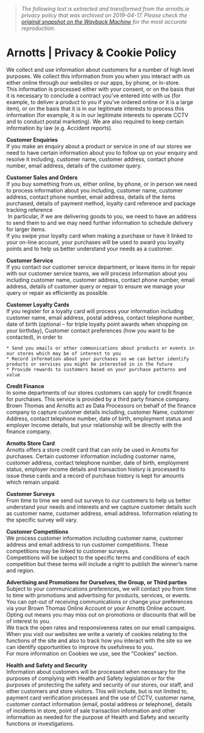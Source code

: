 > *The following text is extracted and transformed from the arnotts.ie privacy policy that was archived on 2019-04-17. Please check the [original snapshot on the Wayback Machine](https://web.archive.org/web/20190417145059id_/https%3A//www.arnotts.ie/about-arnotts/privacy-and-cookie-policy.html) for the most accurate reproduction.*

# Arnotts | Privacy & Cookie Policy

We collect and use information about customers for a number of high level purposes. We collect this information from you when you interact with us either online through our websites or our apps, by phone, or in-store.   
This information is processed either with your consent, or on the basis that it is necessary to conclude a contract you’ve entered into with us (for example, to deliver a product to you if you’ve ordered online or it is a large item), or on the basis that it is in our legitimate interests to process this information (for example, it is in our legitimate interests to operate CCTV and to conduct postal marketing). We are also required to keep certain information by law (e.g. Accident reports).

**Customer Enquiries**  
If you make an enquiry about a product or service in one of our stores we need to have certain information about you to follow up on your enquiry and resolve it including, customer name, customer address, contact phone number, email address, details of the customer query.  


**Customer Sales and Orders**  
If you buy something from us, either online, by phone, or in person we need to process information about you including, customer name, customer address, contact phone number, email address, details of the items purchased, details of payment method, loyalty card reference and package tracking reference  
 In particular, if we are delivering goods to you, we need to have an address to send them to and we may need further information to schedule delivery for larger items.  
If you swipe your loyalty card when making a purchase or have it linked to your on-line account, your purchases will be used to award you loyalty points and to help us better understand your needs as a customer.  


**Customer Service**  
If you contact our customer service department, or leave items in for repair with our customer service teams, we will process information about you including customer name, customer address, contact phone number, email address, details of customer query or repair to ensure we manage your query or repair as efficiently as possible.

**Customer Loyalty Cards**  
If you register for a loyalty card will process your information including customer name, email address, postal address, contact telephone number, date of birth (optional – for triple loyalty point awards when shopping on your birthday), Customer contact preferences (how you want to be contacted), in order to

    * Send you emails or other communications about products or events in our stores which may be of interest to you
    * Record information about your purchases so we can better identify products or services you might be interested in in the future
    * Provide rewards to customers based on your purchase patterns and value



**Credit Finance**  
In some departments of our stores customers can apply for credit finance for purchases. This service is provided by a third party finance company. Brown Thomas and Arnotts act as Data Processors on behalf of the finance company to capture customer details including, customer Name, customer Address, contact telephone number, date of birth, employment status and employer Income details, but your relationship will be directly with the finance company.   


**Arnotts Store Card**  
Arnotts offers a store credit card that can only be used in Arnotts for purchases. Certain customer information including customer name, customer address, contact telephone number, date of birth, employment status, employer income details and transaction history is processed to issue these cards and a record of purchase history is kept for amounts which remain unpaid.  


**Customer Surveys**  
From time to time we send out surveys to our customers to help us better understand your needs and interests and we capture customer details such as customer name, customer address, email address. Information relating to the specific survey will vary.

**Customer Competitions**  
We process customer information including customer name, customer address and email address to run customer competitions. These competitions may be linked to customer surveys.  
Competitions will be subject to the specific terms and conditions of each competition but these terms will include a right to publish the winner’s name and region. 

**Advertising and Promotions for Ourselves, the Group, or Third parties**  
Subject to your communications preferences, we will contact you from time to time with promotions and advertising for products, services, or events.  
You can opt-out of receiving communications or change your preferences via your Brown Thomas Online Account or your Arnotts Online account. Opting out means you may miss out on promotions or discounts that will be of interest to you.  
We track the open rates and responsiveness rates on our email campaigns.  
When you visit our websites we write a variety of cookies relating to the functions of the site and also to track how you interact with the site so we can identify opportunities to improve its usefulness to you.  
For more information on Cookies we use, see the “Cookies” section.

**Health and Safety and Security**  
Information about customers will be processed when necessary for the purposes of complying with Health and Safety legislation or for the purposes of protecting the safety and security of our stores, our staff, and other customers and store visitors. This will include, but is not limited to, payment card verification processes and the use of CCTV, customer name, customer contact information (email, postal address or telephone), details of incidents in store, point of sale transaction information and other information as needed for the purpose of Health and Safety and security functions or investigations.
